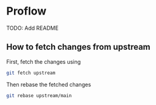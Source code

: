 # Proflow

TODO: Add README

## How to fetch changes from upstream

First, fetch the changes using

```bash
git fetch upstream
```

Then rebase the fetched changes

```bash
git rebase upstream/main
```
